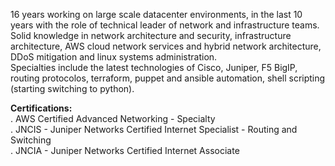 16 years working on large scale datacenter environments, in the last 10 years with the role of technical leader of network and infrastructure teams.<br>
Solid knowledge in network architecture and security, infrastructure architecture, AWS cloud network services and hybrid network architecture, DDoS mitigation and linux systems administration.<br>
Specialties include the latest technologies of Cisco, Juniper, F5 BigIP, routing protocolos, terraform, puppet and ansible automation, shell scripting (starting switching to python).<br>

**Certifications:**<br>
. AWS Certified Advanced Networking - Specialty<br>
. JNCIS - Juniper Networks Certified Internet Specialist - Routing and Switching<br>
. JNCIA - Juniper Networks Certified Internet Associate<br>
